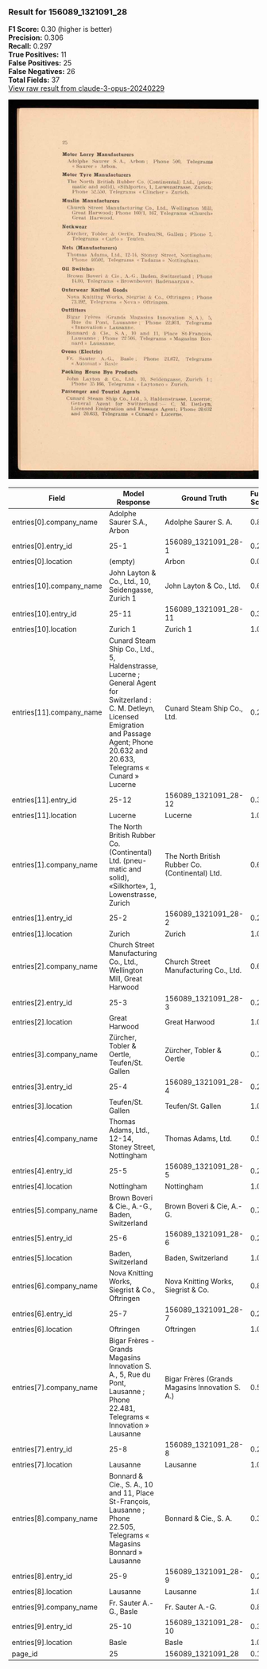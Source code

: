 ### Result for 156089_1321091_28
**F1 Score:** 0.30 (higher is better)<br>**Precision:** 0.306<br>**Recall:** 0.297<br>**True Positives:** 11<br>**False Positives:** 25<br>**False Negatives:** 26<br>**Total Fields:** 37<br>[View raw result from claude-3-opus-20240229](https://github.com/RISE-UNIBAS/humanities_data_benchmark/blob/main/results/2025-10-28/T0371/request_T0371_156089_1321091_28.json)

<img src="https://github.com/RISE-UNIBAS/humanities_data_benchmark/blob/main/benchmarks/company_lists/images/156089_1321091_28.jpg?raw=true" alt="156089_1321091_28" width="600px">

| Field | Model Response | Ground Truth | Fuzzy Score | Match |
|-------|----------------|--------------|-------------|-------|
| entries[0].company_name | Adolphe Saurer S.A., Arbon | Adolphe Saurer S. A. | 0.826 | ❌ |
| entries[0].entry_id | 25-1 | 156089_1321091_28-1 | 0.261 | ❌ |
| entries[0].location | (empty) | Arbon | 0.000 | ❌ |
| entries[10].company_name | John Layton & Co., Ltd., 10, Seidengasse, Zurich 1 | John Layton & Co., Ltd. | 0.630 | ❌ |
| entries[10].entry_id | 25-11 | 156089_1321091_28-11 | 0.320 | ❌ |
| entries[10].location | Zurich 1 | Zurich 1 | 1.000 | ✅ |
| entries[11].company_name | Cunard Steam Ship Co., Ltd., 5, Haldenstrasse, Lucerne ; General Agent for Switzerland : C. M. Detleyn, Licensed Emigration and Passage Agent; Phone 20.632 and 20.633, Telegrams « Cunard » Lucerne | Cunard Steam Ship Co., Ltd. | 0.242 | ❌ |
| entries[11].entry_id | 25-12 | 156089_1321091_28-12 | 0.320 | ❌ |
| entries[11].location | Lucerne | Lucerne | 1.000 | ✅ |
| entries[1].company_name | The North British Rubber Co. (Continental) Ltd. (pneu-matic and solid), «Silkhorte», 1, Lowenstrasse, Zurich | The North British Rubber Co. (Continental) Ltd. | 0.606 | ❌ |
| entries[1].entry_id | 25-2 | 156089_1321091_28-2 | 0.261 | ❌ |
| entries[1].location | Zurich | Zurich | 1.000 | ✅ |
| entries[2].company_name | Church Street Manufacturing Co., Ltd., Wellington Mill, Great Harwood | Church Street Manufacturing Co., Ltd. | 0.698 | ❌ |
| entries[2].entry_id | 25-3 | 156089_1321091_28-3 | 0.261 | ❌ |
| entries[2].location | Great Harwood | Great Harwood | 1.000 | ✅ |
| entries[3].company_name | Zürcher, Tobler & Oertle, Teufen/St. Gallen | Zürcher, Tobler & Oertle | 0.716 | ❌ |
| entries[3].entry_id | 25-4 | 156089_1321091_28-4 | 0.261 | ❌ |
| entries[3].location | Teufen/St. Gallen | Teufen/St. Gallen | 1.000 | ✅ |
| entries[4].company_name | Thomas Adams, Ltd., 12-14, Stoney Street, Nottingham | Thomas Adams, Ltd. | 0.514 | ❌ |
| entries[4].entry_id | 25-5 | 156089_1321091_28-5 | 0.261 | ❌ |
| entries[4].location | Nottingham | Nottingham | 1.000 | ✅ |
| entries[5].company_name | Brown Boveri & Cie., A.-G., Baden, Switzerland | Brown Boveri & Cie, A.-G. | 0.704 | ❌ |
| entries[5].entry_id | 25-6 | 156089_1321091_28-6 | 0.261 | ❌ |
| entries[5].location | Baden, Switzerland | Baden, Switzerland | 1.000 | ✅ |
| entries[6].company_name | Nova Knitting Works, Siegrist & Co., Oftringen | Nova Knitting Works, Siegrist & Co. | 0.864 | ❌ |
| entries[6].entry_id | 25-7 | 156089_1321091_28-7 | 0.261 | ❌ |
| entries[6].location | Oftringen | Oftringen | 1.000 | ✅ |
| entries[7].company_name | Bigar Frères - Grands Magasins Innovation S. A., 5, Rue du Pont, Lausanne ; Phone 22.481, Telegrams « Innovation » Lausanne | Bigar Frères (Grands Magasins Innovation S. A.) | 0.529 | ❌ |
| entries[7].entry_id | 25-8 | 156089_1321091_28-8 | 0.261 | ❌ |
| entries[7].location | Lausanne | Lausanne | 1.000 | ✅ |
| entries[8].company_name | Bonnard & Cie., S. A., 10 and 11, Place St-François, Lausanne ; Phone 22.505, Telegrams « Magasins Bonnard » Lausanne | Bonnard & Cie., S. A. | 0.304 | ❌ |
| entries[8].entry_id | 25-9 | 156089_1321091_28-9 | 0.261 | ❌ |
| entries[8].location | Lausanne | Lausanne | 1.000 | ✅ |
| entries[9].company_name | Fr. Sauter A.-G., Basle | Fr. Sauter A.-G. | 0.821 | ❌ |
| entries[9].entry_id | 25-10 | 156089_1321091_28-10 | 0.320 | ❌ |
| entries[9].location | Basle | Basle | 1.000 | ✅ |
| page_id | 25 | 156089_1321091_28 | 0.105 | ❌ |
